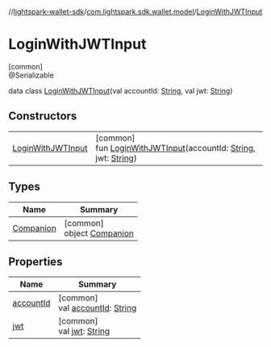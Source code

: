 //[lightspark-wallet-sdk](../../../index.md)/[com.lightspark.sdk.wallet.model](../index.md)/[LoginWithJWTInput](index.md)

# LoginWithJWTInput

[common]\
@Serializable

data class [LoginWithJWTInput](index.md)(val accountId: [String](https://kotlinlang.org/api/latest/jvm/stdlib/kotlin/-string/index.html), val jwt: [String](https://kotlinlang.org/api/latest/jvm/stdlib/kotlin/-string/index.html))

## Constructors

| | |
|---|---|
| [LoginWithJWTInput](-login-with-j-w-t-input.md) | [common]<br>fun [LoginWithJWTInput](-login-with-j-w-t-input.md)(accountId: [String](https://kotlinlang.org/api/latest/jvm/stdlib/kotlin/-string/index.html), jwt: [String](https://kotlinlang.org/api/latest/jvm/stdlib/kotlin/-string/index.html)) |

## Types

| Name | Summary |
|---|---|
| [Companion](-companion/index.md) | [common]<br>object [Companion](-companion/index.md) |

## Properties

| Name | Summary |
|---|---|
| [accountId](account-id.md) | [common]<br>val [accountId](account-id.md): [String](https://kotlinlang.org/api/latest/jvm/stdlib/kotlin/-string/index.html) |
| [jwt](jwt.md) | [common]<br>val [jwt](jwt.md): [String](https://kotlinlang.org/api/latest/jvm/stdlib/kotlin/-string/index.html) |
